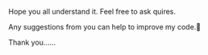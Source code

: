 Hope you all understand it. Feel free to ask quires.

Any suggestions from you can help to improve my code.🙂

Thank you......
